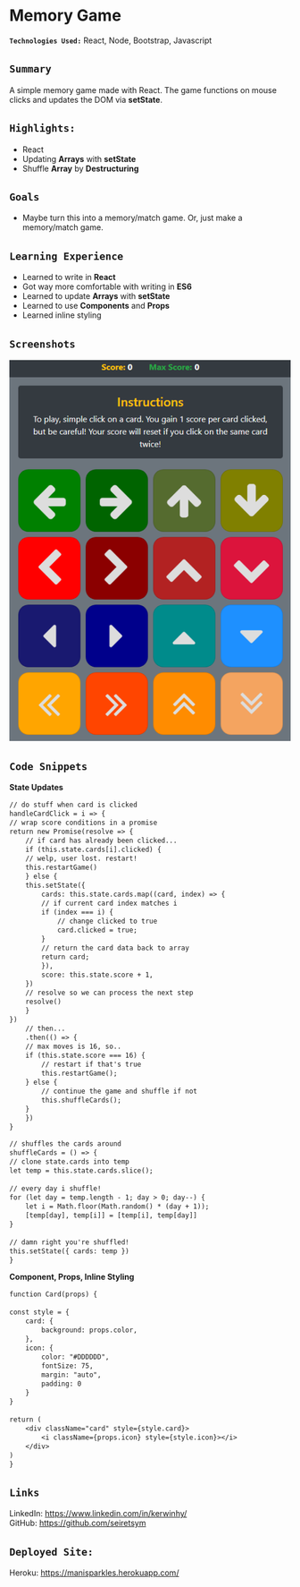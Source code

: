 # Memory Game

**`Technologies Used:`** React, Node, Bootstrap, Javascript

## `Summary`

A simple memory game made with React. The game functions on mouse clicks and updates the DOM via **setState**.

## `Highlights:`

- React
- Updating **Arrays** with **setState**
- Shuffle **Array** by **Destructuring**

## `Goals`

- Maybe turn this into a memory/match game. Or, just make a memory/match game.

## `Learning Experience`

- Learned to write in **React**
- Got way more comfortable with writing in **ES6**
- Learned to update **Arrays** with **setState**
- Learned to use **Components** and **Props**
- Learned inline styling

## `Screenshots`

![Memory Game](readme.PNG)

## `Code Snippets`

**State Updates**

```
// do stuff when card is clicked
handleCardClick = i => {
// wrap score conditions in a promise
return new Promise(resolve => {
    // if card has already been clicked...
    if (this.state.cards[i].clicked) {
    // welp, user lost. restart!
    this.restartGame()
    } else {
    this.setState({
        cards: this.state.cards.map((card, index) => {
        // if current card index matches i
        if (index === i) {
            // change clicked to true
            card.clicked = true;
        }
        // return the card data back to array
        return card;
        }),
        score: this.state.score + 1,
    })
    // resolve so we can process the next step
    resolve()
    }
})
    // then...
    .then(() => {
    // max moves is 16, so..
    if (this.state.score === 16) {
        // restart if that's true
        this.restartGame();
    } else {
        // continue the game and shuffle if not
        this.shuffleCards();
    }
    })
}
```

```
// shuffles the cards around
shuffleCards = () => {
// clone state.cards into temp
let temp = this.state.cards.slice();

// every day i shuffle!
for (let day = temp.length - 1; day > 0; day--) {
    let i = Math.floor(Math.random() * (day + 1));
    [temp[day], temp[i]] = [temp[i], temp[day]]
}

// damn right you're shuffled!
this.setState({ cards: temp })
}
```

**Component, Props, Inline Styling**

```
function Card(props) {

const style = {
    card: {
        background: props.color,
    },
    icon: {
        color: "#DDDDDD",
        fontSize: 75,
        margin: "auto",
        padding: 0
    }
}

return (
    <div className="card" style={style.card}>
        <i className={props.icon} style={style.icon}></i>
    </div>
)
}
```

## `Links`

LinkedIn: https://www.linkedin.com/in/kerwinhy/<br>
GitHub: https://github.com/seiretsym<br>

## `Deployed Site:`

Heroku: https://manisparkles.herokuapp.com/
